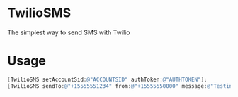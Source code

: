 TwilioSMS
=========

The simplest way to send SMS with Twilio


Usage
=====
```objective-c
[TwilioSMS setAccountSid:@"ACCOUNTSID" authToken:@"AUTHTOKEN"];
[TwilioSMS sendTo:@"+15555551234" from:@"+15555550000" message:@"Testing. It works!"];
```